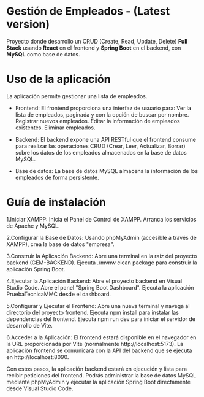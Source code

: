 # Gestión de Empleados  - (Latest version)

Proyecto donde desarrollo un CRUD (Create, Read, Update, Delete) **Full Stack** usando **React** en el frontend y **Spring Boot** en el backend, con **MySQL** como base de datos.  


# Uso de la aplicación

La aplicación permite gestionar una lista de empleados.

- Frontend: El frontend proporciona una interfaz de usuario para:
Ver la lista de empleados, paginada y con la opción de buscar por nombre.
Registrar nuevos empleados.
Editar la información de empleados existentes.
Eliminar empleados.

- Backend: El backend expone una API RESTful que el frontend consume para realizar las operaciones CRUD (Crear, Leer, Actualizar, Borrar) sobre los datos de los empleados almacenados en la base de datos MySQL.
  
- Base de datos: La base de datos MySQL almacena la información de los empleados de forma persistente.


# Guía de instalación

1.Iniciar XAMPP:
  Inicia el Panel de Control de XAMPP.
  Arranca los servicios de Apache y MySQL.

2.Configurar la Base de Datos:
  Usando phpMyAdmin (accesible a través de XAMPP), crea la base de datos "empresa".

3.Construir la Aplicación Backend:
  Abre una terminal en la raíz del proyecto backend (GEM-BACKEND).
  Ejecuta ./mvnw clean package para construir la aplicación Spring Boot.

4.Ejecutar la Aplicación Backend:
  Abre el proyecto backend en Visual Studio Code.
  Abre el panel "Spring Boot Dashboard".
  Ejecuta la aplicación PruebaTecnicaMMC desde el dashboard.

5.Configurar y Ejecutar el Frontend:
  Abre una nueva terminal y navega al directorio del proyecto frontend.
  Ejecuta npm install para instalar las dependencias del frontend.
  Ejecuta npm run dev para iniciar el servidor de desarrollo de Vite.

6.Acceder a la Aplicación:
  El frontend estará disponible en el navegador en la URL proporcionada por Vite (normalmente http://localhost:5173).
  La aplicación frontend se comunicará con la API del backend que se ejecuta en http://localhost:8090.

Con estos pasos, la aplicación backend estará en ejecución y lista para recibir peticiones del frontend. Podrás administrar la base de datos MySQL mediante phpMyAdmin y ejecutar la aplicación Spring Boot directamente desde Visual Studio Code.
